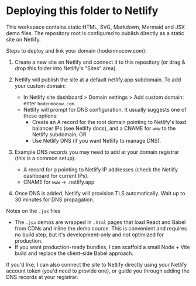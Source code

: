 # Deploying this folder to Netlify

This workspace contains static HTML, SVG, Markdown, Mermaid and JSX demo files. The repository root is configured to publish directly as a static site on Netlify.

Steps to deploy and link your domain (hodenmocow.com):

1. Create a new site on Netlify and connect it to this repository (or drag & drop this folder into Netlify's "Sites" area).

2. Netlify will publish the site at a default netlify.app subdomain. To add your custom domain:
   - In Netlify site dashboard > Domain settings > Add custom domain: enter `hodenmocow.com`.
   - Netlify will prompt for DNS configuration. It usually suggests one of these options:
     - Create an A record for the root domain pointing to Netlify's load balancer IPs (see Netlify docs), and a CNAME for `www` to the Netlify subdomain; OR
     - Use Netlify DNS (if you want Netlify to manage DNS).

3. Example DNS records you may need to add at your domain registrar (this is a common setup):

   - A record for `@` pointing to Netlify IP addresses (check the Netlify dashboard for current IPs).
   - CNAME for `www` -> <your-site>.netlify.app

4. Once DNS is added, Netlify will provision TLS automatically. Wait up to 30 minutes for DNS propagation.

Notes on the `.jsx` files
- The `.jsx` demos are wrapped in `.html` pages that load React and Babel from CDNs and inline the demo source. This is convenient and requires no build step, but it's development-only and not optimized for production.
- If you want production-ready bundles, I can scaffold a small Node + Vite build and replace the client-side Babel approach.

If you'd like, I can also connect the site to Netlify directly using your Netlify account token (you'd need to provide one), or guide you through adding the DNS records at your registrar.

